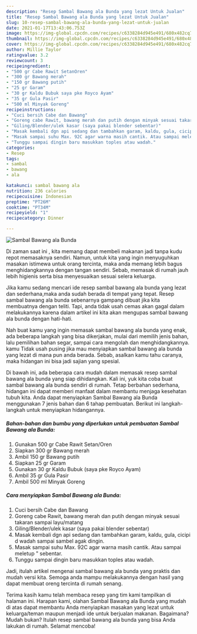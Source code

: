 ```yaml
---
description: "Resep Sambal Bawang ala Bunda yang lezat Untuk Jualan"
title: "Resep Sambal Bawang ala Bunda yang lezat Untuk Jualan"
slug: 10-resep-sambal-bawang-ala-bunda-yang-lezat-untuk-jualan
date: 2021-01-17T13:43:06.753Z
image: https://img-global.cpcdn.com/recipes/c6338284d945e491/680x482cq70/sambal-bawang-ala-bunda-foto-resep-utama.jpg
thumbnail: https://img-global.cpcdn.com/recipes/c6338284d945e491/680x482cq70/sambal-bawang-ala-bunda-foto-resep-utama.jpg
cover: https://img-global.cpcdn.com/recipes/c6338284d945e491/680x482cq70/sambal-bawang-ala-bunda-foto-resep-utama.jpg
author: Millie Taylor
ratingvalue: 3.2
reviewcount: 3
recipeingredient:
- "500 gr Cabe Rawit SetanOren"
- "300 gr Bawang merah"
- "150 gr Bawang putih"
- "25 gr Garam"
- "30 gr Kaldu Bubuk saya pke Royco Ayam"
- "35 gr Gula Pasir"
- "500 ml Minyak Goreng"
recipeinstructions:
- "Cuci bersih Cabe dan Bawang"
- "Goreng cabe Rawit, bawang merah dan putih dengan minyak sesuai takaran sampai layu/matang"
- "Giling/Blender/ulek kasar (saya pakai blender sebentar)"
- "Masak kembali dgn api sedang dan tambahkan garam, kaldu, gula, cicipi d wadah sampai sambel agak dingin."
- "Masak sampai suhu Max. 92C agar warna masih cantik. Atau sampai meletup &#34; sebentar."
- "Tunggu sampai dingin baru masukkan toples atau wadah."
categories:
- Resep
tags:
- sambal
- bawang
- ala

katakunci: sambal bawang ala 
nutrition: 236 calories
recipecuisine: Indonesian
preptime: "PT26M"
cooktime: "PT34M"
recipeyield: "1"
recipecategory: Dinner

---
```



![Sambal Bawang ala Bunda](https://img-global.cpcdn.com/recipes/c6338284d945e491/680x482cq70/sambal-bawang-ala-bunda-foto-resep-utama.jpg)

Di zaman  saat ini , kita memang dapat membeli makanan jadi tanpa kudu repot memasaknya sendiri. Namun, untuk kita yang ingin menyuguhkan masakan istimewa untuk orang tercinta, maka anda memang lebih bagus menghidangkannya dengan tangan sendiri. Sebab, memasak di rumah jauh lebih higienis serta bisa menyesuaikan sesuai selera keluarga.

Jika kamu sedang mencari ide resep sambal bawang ala bunda yang lezat dan sederhana,maka anda sudah berada di tempat yang tepat. Resep sambal bawang ala bunda  sebenarnya gampang dibuat jika kita membuatnya dengan teliti. Tapi, anda tidak usah cemas akan gagal dalam melakukannya 
karena dalam artikel ini kita akan mengupas sambal bawang ala bunda dengan hati-hati.  



Nah buat kamu yang ingin memasak sambal bawang ala bunda yang enak, ada beberapa langkah yang bisa dikerjakan, mulai dari memilih jenis bahan, lalu pemilihan bahan segar, sampai cara mengolah dan menghidangkannya. kamu Tidak usah pusing jika mau menyiapkan sambal bawang ala bunda yang lezat di mana pun anda berada. Sebab, asalkan kamu  tahu caranya, maka hidangan ini bisa jadi sajian yang spesial.

Di bawah ini, ada beberapa cara mudah dalam memasak resep sambal bawang ala bunda yang siap dihidangkan. Kali ini, yuk kita coba buat sambal bawang ala bunda sendiri di rumah. Tetap berbahan sederhana, hidangan ini dapat memberi manfaat dalam membantu menjaga kesehatan tubuh kita. Anda dapat menyiapkan Sambal Bawang ala Bunda menggunakan 7 jenis bahan dan 6 tahap pembuatan. Berikut ini langkah-langkah untuk menyiapkan hidangannya.

<!--inarticleads1-->

##### Bahan-bahan dan bumbu yang diperlukan untuk pembuatan Sambal Bawang ala Bunda:

1. Gunakan 500 gr Cabe Rawit Setan/Oren
1. Siapkan 300 gr Bawang merah
1. Ambil 150 gr Bawang putih
1. Siapkan 25 gr Garam
1. Gunakan 30 gr Kaldu Bubuk (saya pke Royco Ayam)
1. Ambil 35 gr Gula Pasir
1. Ambil 500 ml Minyak Goreng




<!--inarticleads2-->

##### Cara menyiapkan Sambal Bawang ala Bunda:

1. Cuci bersih Cabe dan Bawang
1. Goreng cabe Rawit, bawang merah dan putih dengan minyak sesuai takaran sampai layu/matang
1. Giling/Blender/ulek kasar (saya pakai blender sebentar)
1. Masak kembali dgn api sedang dan tambahkan garam, kaldu, gula, cicipi d wadah sampai sambel agak dingin.
1. Masak sampai suhu Max. 92C agar warna masih cantik. Atau sampai meletup &#34; sebentar.
1. Tunggu sampai dingin baru masukkan toples atau wadah.




Jadi, itulah artikel mengenai  sambal bawang ala bunda  yang praktis dan mudah versi kita. Semoga anda mampu melakukannya dengan hasil yang dapat membuat oreng tercinta di rumah senang. 

Terima kasih kamu telah membaca resep yang tim kami tampilkan di halaman ini. Harapan kami, olahan  Sambal Bawang ala Bunda yang mudah di atas dapat membantu Anda menyiapkan masakan yang lezat untuk keluarga/teman maupun menjadi ide untuk berjualan makanan. Bagaimana? Mudah bukan? Itulah resep sambal bawang ala bunda yang bisa Anda lakukan di rumah. Selamat mencoba!


